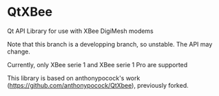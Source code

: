 # QtXBee
Qt API Library for use with XBee DigiMesh modems

Note that this branch is a developping branch, so unstable.
The API may change.

Currently, only XBee serie 1 and XBee serie 1 Pro are supported

This library is based on anthonypocock's work (https://github.com/anthonypocock/QtXbee), previously forked.
